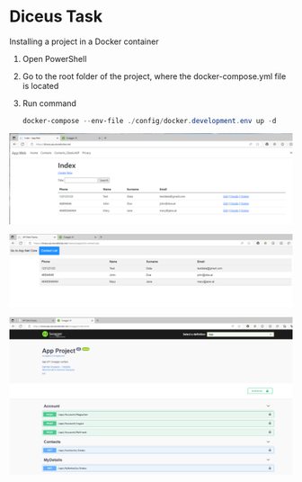 # Diceus Task

Installing a project in a Docker container
1. Open PowerShell
2. Go to the root folder of the project, where the docker-compose.yml file is located
3. Run command

   ``` powershell
   docker-compose --env-file ./config/docker.development.env up -d
   ```

![img.png](config/images/img.png)

![img_1.png](config/images/img_1.png)

![img_2.png](config/images/img_2.png)